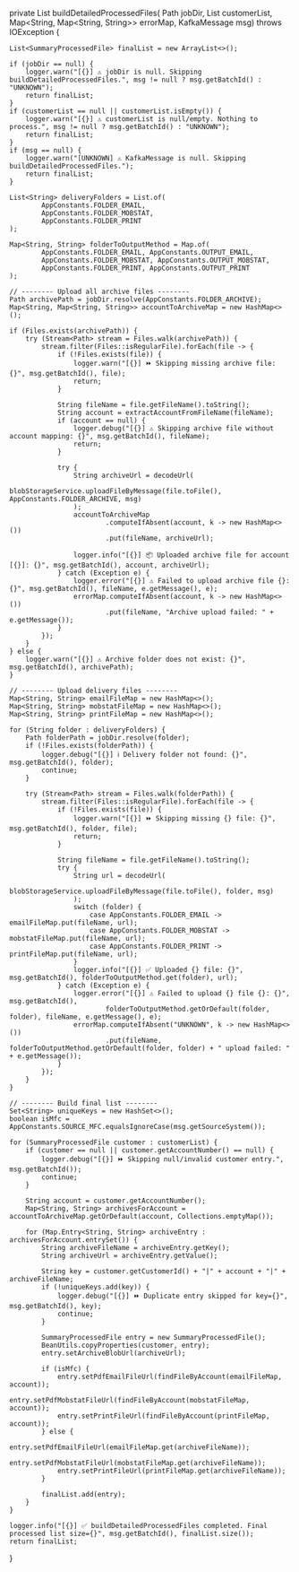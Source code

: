private List<SummaryProcessedFile> buildDetailedProcessedFiles(
        Path jobDir,
        List<SummaryProcessedFile> customerList,
        Map<String, Map<String, String>> errorMap,
        KafkaMessage msg) throws IOException {

    List<SummaryProcessedFile> finalList = new ArrayList<>();

    if (jobDir == null) {
        logger.warn("[{}] ⚠️ jobDir is null. Skipping buildDetailedProcessedFiles.", msg != null ? msg.getBatchId() : "UNKNOWN");
        return finalList;
    }
    if (customerList == null || customerList.isEmpty()) {
        logger.warn("[{}] ⚠️ customerList is null/empty. Nothing to process.", msg != null ? msg.getBatchId() : "UNKNOWN");
        return finalList;
    }
    if (msg == null) {
        logger.warn("[UNKNOWN] ⚠️ KafkaMessage is null. Skipping buildDetailedProcessedFiles.");
        return finalList;
    }

    List<String> deliveryFolders = List.of(
            AppConstants.FOLDER_EMAIL,
            AppConstants.FOLDER_MOBSTAT,
            AppConstants.FOLDER_PRINT
    );

    Map<String, String> folderToOutputMethod = Map.of(
            AppConstants.FOLDER_EMAIL, AppConstants.OUTPUT_EMAIL,
            AppConstants.FOLDER_MOBSTAT, AppConstants.OUTPUT_MOBSTAT,
            AppConstants.FOLDER_PRINT, AppConstants.OUTPUT_PRINT
    );

    // -------- Upload all archive files --------
    Path archivePath = jobDir.resolve(AppConstants.FOLDER_ARCHIVE);
    Map<String, Map<String, String>> accountToArchiveMap = new HashMap<>();

    if (Files.exists(archivePath)) {
        try (Stream<Path> stream = Files.walk(archivePath)) {
            stream.filter(Files::isRegularFile).forEach(file -> {
                if (!Files.exists(file)) {
                    logger.warn("[{}] ⏩ Skipping missing archive file: {}", msg.getBatchId(), file);
                    return;
                }

                String fileName = file.getFileName().toString();
                String account = extractAccountFromFileName(fileName);
                if (account == null) {
                    logger.debug("[{}] ⚠️ Skipping archive file without account mapping: {}", msg.getBatchId(), fileName);
                    return;
                }

                try {
                    String archiveUrl = decodeUrl(
                            blobStorageService.uploadFileByMessage(file.toFile(), AppConstants.FOLDER_ARCHIVE, msg)
                    );
                    accountToArchiveMap
                            .computeIfAbsent(account, k -> new HashMap<>())
                            .put(fileName, archiveUrl);

                    logger.info("[{}] 📦 Uploaded archive file for account [{}]: {}", msg.getBatchId(), account, archiveUrl);
                } catch (Exception e) {
                    logger.error("[{}] ⚠️ Failed to upload archive file {}: {}", msg.getBatchId(), fileName, e.getMessage(), e);
                    errorMap.computeIfAbsent(account, k -> new HashMap<>())
                            .put(fileName, "Archive upload failed: " + e.getMessage());
                }
            });
        }
    } else {
        logger.warn("[{}] ⚠️ Archive folder does not exist: {}", msg.getBatchId(), archivePath);
    }

    // -------- Upload delivery files --------
    Map<String, String> emailFileMap = new HashMap<>();
    Map<String, String> mobstatFileMap = new HashMap<>();
    Map<String, String> printFileMap = new HashMap<>();

    for (String folder : deliveryFolders) {
        Path folderPath = jobDir.resolve(folder);
        if (!Files.exists(folderPath)) {
            logger.debug("[{}] ℹ️ Delivery folder not found: {}", msg.getBatchId(), folder);
            continue;
        }

        try (Stream<Path> stream = Files.walk(folderPath)) {
            stream.filter(Files::isRegularFile).forEach(file -> {
                if (!Files.exists(file)) {
                    logger.warn("[{}] ⏩ Skipping missing {} file: {}", msg.getBatchId(), folder, file);
                    return;
                }

                String fileName = file.getFileName().toString();
                try {
                    String url = decodeUrl(
                            blobStorageService.uploadFileByMessage(file.toFile(), folder, msg)
                    );
                    switch (folder) {
                        case AppConstants.FOLDER_EMAIL -> emailFileMap.put(fileName, url);
                        case AppConstants.FOLDER_MOBSTAT -> mobstatFileMap.put(fileName, url);
                        case AppConstants.FOLDER_PRINT -> printFileMap.put(fileName, url);
                    }
                    logger.info("[{}] ✅ Uploaded {} file: {}", msg.getBatchId(), folderToOutputMethod.get(folder), url);
                } catch (Exception e) {
                    logger.error("[{}] ⚠️ Failed to upload {} file {}: {}", msg.getBatchId(),
                            folderToOutputMethod.getOrDefault(folder, folder), fileName, e.getMessage(), e);
                    errorMap.computeIfAbsent("UNKNOWN", k -> new HashMap<>())
                            .put(fileName, folderToOutputMethod.getOrDefault(folder, folder) + " upload failed: " + e.getMessage());
                }
            });
        }
    }

    // -------- Build final list --------
    Set<String> uniqueKeys = new HashSet<>();
    boolean isMfc = AppConstants.SOURCE_MFC.equalsIgnoreCase(msg.getSourceSystem());

    for (SummaryProcessedFile customer : customerList) {
        if (customer == null || customer.getAccountNumber() == null) {
            logger.debug("[{}] ⏩ Skipping null/invalid customer entry.", msg.getBatchId());
            continue;
        }

        String account = customer.getAccountNumber();
        Map<String, String> archivesForAccount = accountToArchiveMap.getOrDefault(account, Collections.emptyMap());

        for (Map.Entry<String, String> archiveEntry : archivesForAccount.entrySet()) {
            String archiveFileName = archiveEntry.getKey();
            String archiveUrl = archiveEntry.getValue();

            String key = customer.getCustomerId() + "|" + account + "|" + archiveFileName;
            if (!uniqueKeys.add(key)) {
                logger.debug("[{}] ⏩ Duplicate entry skipped for key={}", msg.getBatchId(), key);
                continue;
            }

            SummaryProcessedFile entry = new SummaryProcessedFile();
            BeanUtils.copyProperties(customer, entry);
            entry.setArchiveBlobUrl(archiveUrl);

            if (isMfc) {
                entry.setPdfEmailFileUrl(findFileByAccount(emailFileMap, account));
                entry.setPdfMobstatFileUrl(findFileByAccount(mobstatFileMap, account));
                entry.setPrintFileUrl(findFileByAccount(printFileMap, account));
            } else {
                entry.setPdfEmailFileUrl(emailFileMap.get(archiveFileName));
                entry.setPdfMobstatFileUrl(mobstatFileMap.get(archiveFileName));
                entry.setPrintFileUrl(printFileMap.get(archiveFileName));
            }

            finalList.add(entry);
        }
    }

    logger.info("[{}] ✅ buildDetailedProcessedFiles completed. Final processed list size={}", msg.getBatchId(), finalList.size());
    return finalList;
}
